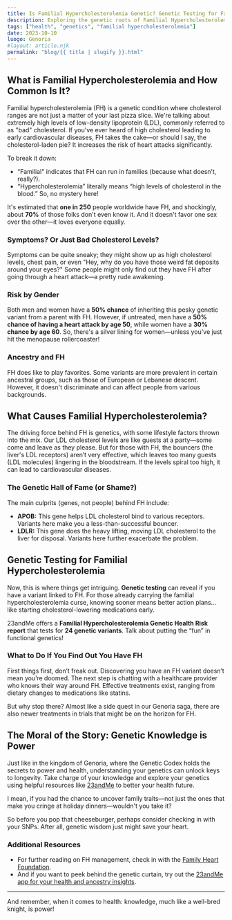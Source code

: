 ```yaml
---
title: Is Familial Hypercholesterolemia Genetic? Genetic Testing for Familial Hypercholesterolemia - 23andMe
description: Exploring the genetic roots of Familial Hypercholesterolemia and the role of genetic testing in early detection and management.
tags: ["health", "genetics", "familial hypercholesterolemia"]
date: 2023-10-10
luogo: Genoria
#layout: article.njk
permalink: "blog/{{ title | slugify }}.html"
---
```


## What is Familial Hypercholesterolemia and How Common Is It?

Familial hypercholesterolemia (FH) is a genetic condition where cholesterol ranges are not just a matter of your last pizza slice. We're talking about extremely high levels of low-density lipoprotein (LDL), commonly referred to as "bad" cholesterol. If you've ever heard of high cholesterol leading to early cardiovascular diseases, FH takes the cake—or should I say, the cholesterol-laden pie? It increases the risk of heart attacks significantly.

To break it down: 
- “Familial" indicates that FH can run in families (because what doesn’t, really?).
- “Hypercholesterolemia” literally means “high levels of cholesterol in the blood.” So, no mystery here!

It's estimated that **one in 250** people worldwide have FH, and shockingly, about **70%** of those folks don't even know it. And it doesn't favor one sex over the other—it loves everyone equally. 

### Symptoms? Or Just Bad Cholesterol Levels?

Symptoms can be quite sneaky; they might show up as high cholesterol levels, chest pain, or even "Hey, why do you have those weird fat deposits around your eyes?" Some people might only find out they have FH after going through a heart attack—a pretty rude awakening.

### Risk by Gender

Both men and women have a **50% chance** of inheriting this pesky genetic variant from a parent with FH. However, if untreated, men have a **50% chance of having a heart attack by age 50**, while women have a **30% chance by age 60**. So, there's a silver lining for women—unless you’ve just hit the menopause rollercoaster!

### Ancestry and FH

FH does like to play favorites. Some variants are more prevalent in certain ancestral groups, such as those of European or Lebanese descent. However, it doesn't discriminate and can affect people from various backgrounds.

## What Causes Familial Hypercholesterolemia?

The driving force behind FH is genetics, with some lifestyle factors thrown into the mix. Our LDL cholesterol levels are like guests at a party—some come and leave as they please. But for those with FH, the bouncers (the liver's LDL receptors) aren’t very effective, which leaves too many guests (LDL molecules) lingering in the bloodstream. If the levels spiral too high, it can lead to cardiovascular diseases.

### The Genetic Hall of Fame (or Shame?)

The main culprits (genes, not people) behind FH include:
- **APOB:** This gene helps LDL cholesterol bind to various receptors. Variants here make you a less-than-successful bouncer.
- **LDLR:** This gene does the heavy lifting, moving LDL cholesterol to the liver for disposal. Variants here further exacerbate the problem.

## Genetic Testing for Familial Hypercholesterolemia

Now, this is where things get intriguing. **Genetic testing** can reveal if you have a variant linked to FH. For those already carrying the familial hypercholesterolemia curse, knowing sooner means better action plans… like starting cholesterol-lowering medications early.

23andMe offers a **Familial Hypercholesterolemia Genetic Health Risk report** that tests for **24 genetic variants**. Talk about putting the “fun” in functional genetics!

### What to Do If You Find Out You Have FH

First things first, don’t freak out. Discovering you have an FH variant doesn’t mean you’re doomed. The next step is chatting with a healthcare provider who knows their way around FH. Effective treatments exist, ranging from dietary changes to medications like statins. 

But why stop there? Almost like a side quest in our Genoria saga, there are also newer treatments in trials that might be on the horizon for FH.

## The Moral of the Story: Genetic Knowledge is Power

Just like in the kingdom of Genoria, where the Genetic Codex holds the secrets to power and health, understanding your genetics can unlock keys to longevity. Take charge of your knowledge and explore your genetics using helpful resources like [23andMe](https://www.GenePlaza.com/app-store) to better your health future.

I mean, if you had the chance to uncover family traits—not just the ones that make you cringe at holiday dinners—wouldn't you take it?

So before you pop that cheeseburger, perhaps consider checking in with your SNPs. After all, genetic wisdom just might save your heart.

### Additional Resources
- For further reading on FH management, check in with the [Family Heart Foundation](https://familyheart.org/).
- And if you want to peek behind the genetic curtain, try out the [23andMe app for your health and ancestry insights](https://www.GenePlaza.com/app-store).

---
And remember, when it comes to health: knowledge, much like a well-bred knight, is power!